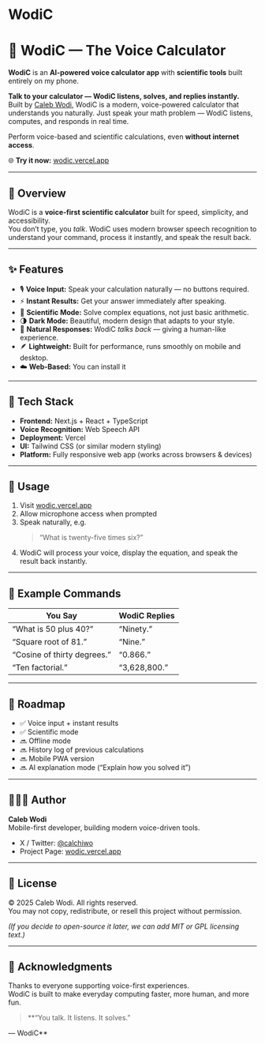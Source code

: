 # WodiC
# 🧮 WodiC — The Voice Calculator

**WodiC** is an **AI-powered voice calculator app** with **scientific tools** built entirely on my phone.

**Talk to your calculator — WodiC listens, solves, and replies instantly.**  
Built by [Caleb Wodi](https://x.com/calchiwo), WodiC is a modern, voice-powered calculator that understands you naturally. Just speak your math problem — WodiC listens, computes, and responds in real time.

Perform voice-based and scientific calculations, even **without internet access**.


🌐 **Try it now:** [wodic.vercel.app](https://wodic.vercel.app)

---

## 🚀 Overview

WodiC is a **voice-first scientific calculator** built for speed, simplicity, and accessibility.  
You don’t type, you *talk*. WodiC uses modern browser speech recognition to understand your command, process it instantly, and speak the result back.

---

## ✨ Features

- 🎙️ **Voice Input:** Speak your calculation naturally — no buttons required.  
- ⚡ **Instant Results:** Get your answer immediately after speaking.  
- 🧠 **Scientific Mode:** Solve complex equations, not just basic arithmetic.  
- 🌗 **Dark Mode:** Beautiful, modern design that adapts to your style.  
- 💬 **Natural Responses:** WodiC *talks back* — giving a human-like experience.  
- 🪶 **Lightweight:** Built for performance, runs smoothly on mobile and desktop.  
- ☁️ **Web-Based:** You can install it

---

## 🧩 Tech Stack

- **Frontend:** Next.js + React + TypeScript  
- **Voice Recognition:** Web Speech API  
- **Deployment:** Vercel  
- **UI:** Tailwind CSS (or similar modern styling)  
- **Platform:** Fully responsive web app (works across browsers & devices)

---

## 🔧 Usage

1. Visit [wodic.vercel.app](https://wodic.vercel.app)  
2. Allow microphone access when prompted  
3. Speak naturally, e.g.  
   > “What is twenty-five times six?”  
4. WodiC will process your voice, display the equation, and speak the result back instantly.  

---

## 🧪 Example Commands

| You Say | WodiC Replies |
|----------|---------------|
| “What is 50 plus 40?” | “Ninety.” |
| “Square root of 81.” | “Nine.” |
| “Cosine of thirty degrees.” | “0.866.” |
| “Ten factorial.” | “3,628,800.” |

---

## 🧭 Roadmap

- ✅ Voice input + instant results  
- ✅ Scientific mode  
- 🔜 Offline mode  
- 🔜 History log of previous calculations  
- 🔜 Mobile PWA version  
- 🔜 AI explanation mode (“Explain how you solved it”)  

---

## 👨🏾‍💻 Author

**Caleb Wodi**  
Mobile-first developer, building modern voice-driven tools.  
- X / Twitter: [@calchiwo](https://x.com/calchiwo)  
- Project Page: [wodic.vercel.app](https://wodic.vercel.app)

---

## 🪪 License

© 2025 Caleb Wodi. All rights reserved.  
You may not copy, redistribute, or resell this project without permission.  

*(If you decide to open-source it later, we can add MIT or GPL licensing text.)*

---

## 🌟 Acknowledgments

Thanks to everyone supporting voice-first experiences.  
WodiC is built to make everyday computing faster, more human, and more fun.

> **“You talk. It listens. It solves.”

— WodiC**
